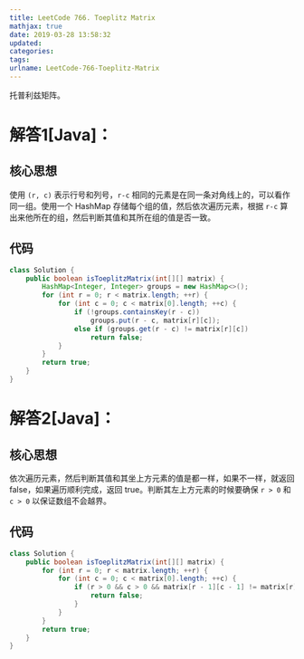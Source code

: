 ```yaml
---
title: LeetCode 766. Toeplitz Matrix
mathjax: true
date: 2019-03-28 13:58:32
updated:
categories:
tags:
urlname: LeetCode-766-Toeplitz-Matrix
---
```


托普利兹矩阵。

<!-- more -->

# 解答1[Java]：

## 核心思想

使用 `(r, c)` 表示行号和列号，`r-c` 相同的元素是在同一条对角线上的，可以看作同一组。使用一个 HashMap 存储每个组的值，然后依次遍历元素，根据 `r-c` 算出来他所在的组，然后判断其值和其所在组的值是否一致。

## 代码

```java
class Solution {
    public boolean isToeplitzMatrix(int[][] matrix) {
        HashMap<Integer, Integer> groups = new HashMap<>();
        for (int r = 0; r < matrix.length; ++r) {
            for (int c = 0; c < matrix[0].length; ++c) {
                if (!groups.containsKey(r - c))
                    groups.put(r - c, matrix[r][c]);
                else if (groups.get(r - c) != matrix[r][c])
                    return false;
            }
        }
        return true;
    }
}
```


# 解答2[Java]：

## 核心思想

依次遍历元素，然后判断其值和其坐上方元素的值是都一样，如果不一样，就返回 false，如果遍历顺利完成，返回 true。判断其左上方元素的时候要确保 `r > 0` 和 `c > 0` 以保证数组不会越界。

## 代码

```java
class Solution {
    public boolean isToeplitzMatrix(int[][] matrix) {
        for (int r = 0; r < matrix.length; ++r) {
            for (int c = 0; c < matrix[0].length; ++c) {
                if (r > 0 && c > 0 && matrix[r - 1][c - 1] != matrix[r][c]) {
                    return false;
                }
            }
        }
        return true;
    }
}
```

